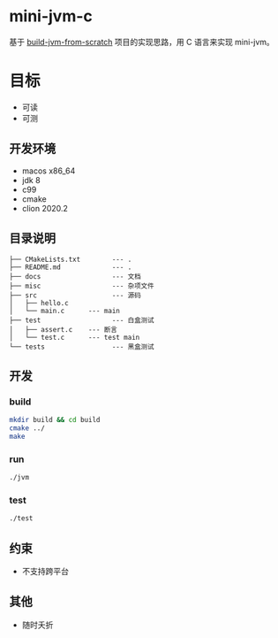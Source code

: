 # mini-jvm-c

基于 [build-jvm-from-scratch](https://github.com/guxingke/build-jvm-from-scratch) 项目的实现思路，用 C 语言来实现 mini-jvm。

# 目标

- 可读
- 可测

## 开发环境

- macos x86_64
- jdk 8
- c99
- cmake
- clion 2020.2

## 目录说明

```properties
├── CMakeLists.txt        --- .
├── README.md             --- .
├── docs                  --- 文档
├── misc                  --- 杂项文件
├── src                   --- 源码
│   ├── hello.c     
│   └── main.c      --- main
├── test                  --- 白盒测试
│   ├── assert.c    --- 断言
│   └── test.c      --- test main
└── tests                 --- 黑盒测试
```

## 开发

### build

```bash
mkdir build && cd build
cmake ../
make
```

### run

```bash
./jvm 
```

### test

```bash
./test
```

## 约束

- 不支持跨平台

## 其他

- 随时夭折
